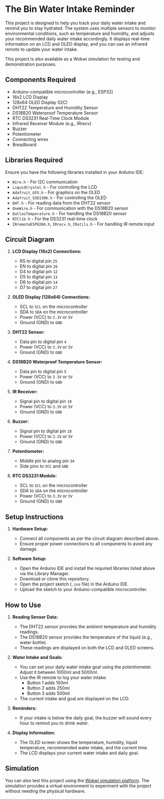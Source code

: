 # The Bin Water Intake Reminder

This project is designed to help you track your daily water intake and remind you to stay hydrated. The system uses multiple sensors to monitor environmental conditions, such as temperature and humidity, and adjusts your recommended daily water intake accordingly. It displays real-time information on an LCD and OLED display, and you can use an infrared remote to update your water intake. 

This project is also available as a Wokwi simulation for testing and demonstration purposes.

## Components Required

- Arduino-compatible microcontroller (e.g., ESP32)
- 16x2 LCD Display
- 128x64 OLED Display (I2C)
- DHT22 Temperature and Humidity Sensor
- DS18B20 Waterproof Temperature Sensor
- RTC DS3231 Real-Time Clock Module
- Infrared Receiver Module (e.g., IRrecv)
- Buzzer
- Potentiometer
- Connecting wires
- Breadboard

## Libraries Required

Ensure you have the following libraries installed in your Arduino IDE:

- `Wire.h` - For I2C communication
- `LiquidCrystal.h` - For controlling the LCD
- `Adafruit_GFX.h` - For graphics on the OLED
- `Adafruit_SSD1306.h` - For controlling the OLED
- `DHT.h` - For reading data from the DHT22 sensor
- `OneWire.h` - For communication with the DS18B20 sensor
- `DallasTemperature.h` - For handling the DS18B20 sensor
- `RTClib.h` - For the DS3231 real-time clock
- `IRremoteESP8266.h`, `IRrecv.h`, `IRutils.h` - For handling IR remote input

## Circuit Diagram

1. **LCD Display (16x2) Connections:**
   - RS to digital pin `25`
   - EN to digital pin `26`
   - D4 to digital pin `12`
   - D5 to digital pin `13`
   - D6 to digital pin `14`
   - D7 to digital pin `27`

2. **OLED Display (128x64) Connections:**
   - SCL to `SCL` on the microcontroller
   - SDA to `SDA` on the microcontroller
   - Power (VCC) to `3.3V` or `5V`
   - Ground (GND) to `GND`

3. **DHT22 Sensor:**
   - Data pin to digital pin `4`
   - Power (VCC) to `3.3V` or `5V`
   - Ground (GND) to `GND`

4. **DS18B20 Waterproof Temperature Sensor:**
   - Data pin to digital pin `5`
   - Power (VCC) to `3.3V` or `5V`
   - Ground (GND) to `GND`

5. **IR Receiver:**
   - Signal pin to digital pin `19`
   - Power (VCC) to `3.3V` or `5V`
   - Ground (GND) to `GND`

6. **Buzzer:**
   - Signal pin to digital pin `18`
   - Power (VCC) to `3.3V` or `5V`
   - Ground (GND) to `GND`

7. **Potentiometer:**
   - Middle pin to analog pin `34`
   - Side pins to `VCC` and `GND`

8. **RTC DS3231 Module:**
   - SCL to `SCL` on the microcontroller
   - SDA to `SDA` on the microcontroller
   - Power (VCC) to `3.3V` or `5V`
   - Ground (GND) to `GND`

## Setup Instructions

1. **Hardware Setup:**
   - Connect all components as per the circuit diagram described above.
   - Ensure proper power connections to all components to avoid any damage.

2. **Software Setup:**
   - Open the Arduino IDE and install the required libraries listed above via the Library Manager.
   - Download or clone this repository.
   - Open the project sketch (`.ino` file) in the Arduino IDE.
   - Upload the sketch to your Arduino-compatible microcontroller.

## How to Use

1. **Reading Sensor Data:**
   - The DHT22 sensor provides the ambient temperature and humidity readings.
   - The DS18B20 sensor provides the temperature of the liquid (e.g., water bottle).
   - These readings are displayed on both the LCD and OLED screens.

2. **Water Intake and Goals:**
   - You can set your daily water intake goal using the potentiometer. Adjust it between 1000ml and 5000ml.
   - Use the IR remote to log your water intake:
     - Button 1 adds 100ml
     - Button 2 adds 250ml
     - Button 3 adds 500ml
   - The current intake and goal are displayed on the LCD.

3. **Reminders:**
   - If your intake is below the daily goal, the buzzer will sound every hour to remind you to drink water.

4. **Display Information:**
   - The OLED screen shows the temperature, humidity, liquid temperature, recommended water intake, and the current time.
   - The LCD displays your current water intake and daily goal.

## Simulation

You can also test this project using the [Wokwi simulation platform](https://wokwi.com/projects/405753331814653953). The simulation provides a virtual environment to experiment with the project without needing the physical hardware.
